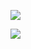 [![](https://github-readme-stats.vercel.app/api?username=feilongproject&theme=dark&show_icons=true&hide=stars&locale=cn&include_all_commits=1)](https://github.com/feilongproject/feilongproject)

[![](https://github-readme-stats.vercel.app/api/top-langs/?username=feilongproject&theme=dark&layout=compact&locale=cn)](https://github.com/feilongproject/feilongproject)
